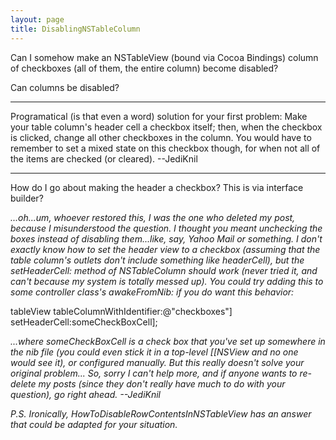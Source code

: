 ```yaml
---
layout: page
title: DisablingNSTableColumn
---
```




Can I somehow make an NSTableView (bound via Cocoa Bindings) column of checkboxes (all of them, the entire column) become disabled?

Can columns be disabled?

----

Programatical (is that even a word) solution for your first problem: Make your table column's header cell a checkbox itself; then, when the checkbox is clicked, change all other checkboxes in the column. You would have to remember to set a mixed state on this checkbox though, for when not all of the items are checked (or cleared). --JediKnil

----

How do I go about making the header a checkbox? This is via interface builder?

*...oh...um, whoever restored this, I was the one who deleted my post, because I misunderstood the question. I thought you meant unchecking the boxes instead of disabling them...like, say, Yahoo Mail or something. I don't *exactly* know how to set the header view to a checkbox (assuming that the table column's outlets don't include something like     headerCell), but the     setHeaderCell: method of NSTableColumn should work (never tried it, and can't because my system is totally messed up). You could try adding this to some controller class's     awakeFromNib: if you do want this behavior:*
    
tableView tableColumnWithIdentifier:@"checkboxes"] setHeaderCell:someCheckBoxCell];

*...where     someCheckBoxCell is a check box that you've set up somewhere in the nib file (you could even stick it in a top-level [[NSView and no one would see it), or configured manually. But this really doesn't solve your original problem... So, sorry I can't help more, and if anyone wants to re-delete my posts (since they don't really have much to do with your question), go right ahead. --JediKnil*

*P.S. Ironically, HowToDisableRowContentsInNSTableView has an answer that could be adapted for your situation.*

